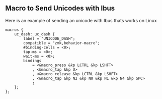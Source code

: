 
## Macro to Send Unicodes with Ibus
Here is an example of sending an unicode with Ibus thats works on Linux 
```dts
macros {
    uc_dash: uc_dash {
        label = "UNICODE_DASH";
        compatible = "zmk,behavior-macro";
        #binding-cells = <0>;
        tap-ms = <0>;
        wait-ms = <0>;
        bindings
            = <&macro_press &kp LCTRL &kp LSHFT>
            , <&macro_tap &kp U>
            , <&macro_release &kp LCTRL &kp LSHFT>
            , <&macro_tap &kp N2 &kp N0 &kp N1 &kp N4 &kp SPC>
            ;
    }; 
};
```
